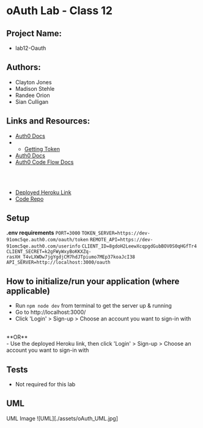 # oAuth Lab - Class 12

## Project Name: 
* lab12-Oauth

## Authors:
- Clayton Jones
- Madison Stehle
- Randee Orion
- Sian Culligan

## Links and Resources:
- [Auth0 Docs](https://auth0.com/docs/quickstart/spa/vanillajs#integrate-auth0-in-your-application)
- - [Getting Token](https://auth0.com/docs/api/authentication?http#get-token dev-fvs424s2.authO.com)
- [Auth0 Docs](https://auth0.com/docs/quickstart/spa/vanillajs#integrate-auth0-in-your-application)
- [Auth0 Code Flow Docs](https://auth0.com/docs/flows/concepts/auth-code)

<br><br>

* [Deployed Heroku Link](https://gitauthoed.herokuapp.com/)
* [Code Repo](https://github.com/randee-401-advanced-javascript/lab12-0auth) 

## Setup
**.env requirements**
``PORT=3000``
``TOKEN_SERVER=https://dev-91omc5qe.auth0.com/oauth/token``
``REMOTE_API=https://dev-91omc5qe.auth0.com/userinfo``
``CLIENT_ID=8gdoH2LeewXcqpgdGubBOV0S0qHGfTr4``
``CLIENT_SECRET=k2gFWyWxyBoKKXZq-rasXH_T4vLXWDw7jgYgdjCM7hdJTpiumo7MEp37koaJcI38``
``API_SERVER=http://localhost:3000/oauth``


## How to initialize/run your application (where applicable)
- Run ``npm node dev`` from terminal to get the server up & running
- Go to http://localhost:3000/
- Click 'Login' > Sign-up > Choose an account you want to sign-in with
<br>
**OR**
<br>
- Use the deployed Heroku link, then click 'Login' > Sign-up > Choose an account you want to sign-in with

## Tests
- Not required for this lab

## UML
UML Image
![UML][./assets/oAuth_UML.jpg]